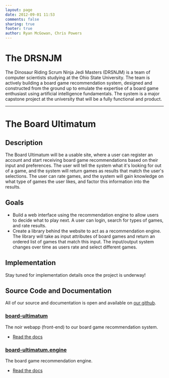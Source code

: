 ```yaml
---
layout: page
date: 2012-09-01 11:53
comments: false
sharing: true
footer: true
author: Ryan McGowan, Chris Powers
---
```

# The DRSNJM

The Dinosaur Riding Scrum Ninja Jedi Masters (DRSNJM) is a team of computer
scientists studying at the Ohio State University. The team is actively building
a board game recommendation system, designed and constructed from the ground up
to emulate the expertise of a board game enthusiast using artificial
intelligence fundamentals. The system is a major capstone project at the
university that will be a fully functional and product.

---

# The Board Ultimatum

## Description

The Board Ultimatum will be a usable site, where a user can register an account
and start receiving board game recommendations based on their input and
preferences. The user will tell the system what it's looking for out of a game,
and the system will return games as results that match the user's selections.
The user can rate games, and the system will gain knowledge on what type of
games the user likes, and factor this information into the results.

## Goals

*   Build a web interface using the recommendation engine to allow users to
    decide what to play next. A user can login, search for types of games, and
    rate results.
*   Create a library behind the website to act as a recommendation engine. The
    library will take as input attributes of board games and return an ordered
    list of games that match this input. The input/output system changes over
    time as users rate and select different games.

## Implementation

Stay tuned for implementation details once the project is underway!

## Source Code and Documentation

All of our source and documentation is open and available on [our github](https://github.com/DRSNJM).

### [board-ultimatum](https://github.com/DRSNJM/board-ultimatum)

The noir webapp (front-end) to our board game recommendation system.

*	[Read the docs](http://drsnjm.github.com/board-ultimatum)

### [board-ultimatum.engine](https://github.com/DRSNJM/board-ultimatum-engine)

The board game recommendation engine.

*	[Read the docs](http://drsnjm.github.com/board-ultimatum-engine)
